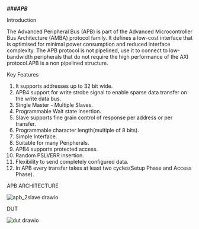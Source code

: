 ***###APB***

Introduction


The Advanced Peripheral Bus (APB) is part of the Advanced Microcontroller Bus Architecture (AMBA) protocol family. It defines a low-cost interface that is optimised for minimal power consumption and reduced interface complexity. The APB protocol is not pipelined, use it to connect to low-bandwidth peripherals that do not require the high performance of the AXI protocol.APB is a non pipelined structure.


Key Features

1. It supports addresses up to 32 bit wide.
2. APB4 support for write strobe signal to enable sparse data transfer on the write data
bus.
3. Single Master - Multiple Slaves.
4. Programmable Wait state insertion.
5. Slave supports fine grain control of response per address or per transfer.
6. Programmable character length(multiple of 8 bits).
7. Simple Interface.
8. Suitable for many Peripherals.
9. APB4 supports protected access.
10. Random PSLVERR insertion.
11. Flexibility to send completely configured data.
12. In APB every transfer takes at least two cycles(Setup Phase and Access Phase).

APB ARCHITECTURE




![apb_2slave drawio](https://github.com/user-attachments/assets/1578d1bc-fc7c-4167-b5e9-9f1db68a1748)



DUT







![dut drawio](https://github.com/user-attachments/assets/09887148-2bc6-42a6-815a-0c250197eec4)

